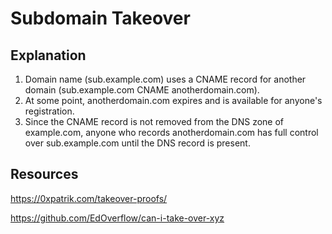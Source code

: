 # Subdomain Takeover

## Explanation

1. Domain name (sub.example.com) uses a CNAME record for another domain (sub.example.com CNAME anotherdomain.com).&#x20;
2. At some point, anotherdomain.com expires and is available for anyone's registration.&#x20;
3. Since the CNAME record is not removed from the DNS zone of example.com, anyone who records anotherdomain.com has full control over sub.example.com until the DNS record is present.

## Resources

https://0xpatrik.com/takeover-proofs/

https://github.com/EdOverflow/can-i-take-over-xyz
